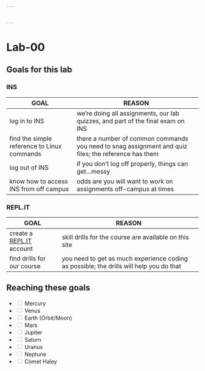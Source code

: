 ```yaml
---


---
```


<h1 id="lab-00">Lab-00</h1>
<h2 id="goals-for-this-lab">Goals for this lab</h2>
<h3 id="ins">INS</h3>

<table>
<thead>
<tr>
<th>GOAL</th>
<th>REASON</th>
</tr>
</thead>
<tbody>
<tr>
<td>log in to INS</td>
<td>we’re doing all assignments, our lab quizzes, and part of the final exam on INS</td>
</tr>
<tr>
<td>find the simple reference to Linux commands</td>
<td>there a number of common commands you need to snag assignment and quiz files; the reference has them</td>
</tr>
<tr>
<td>log out of INS</td>
<td>if you don’t log off properly, things can get…messy</td>
</tr>
<tr>
<td>know how to access INS from off campus</td>
<td>odds are you will want to work on assignments off-campus at times</td>
</tr>
</tbody>
</table><h3 id="spanrepl.itspan"><span>REPL.IT</span></h3>

<table>
<thead>
<tr>
<th>GOAL</th>
<th>REASON</th>
</tr>
</thead>
<tbody>
<tr>
<td>create a <a href="http://REPL.IT">REPL.IT</a> account</td>
<td>skill drills for the course are available on this site</td>
</tr>
<tr>
<td>find drills for our course</td>
<td>you need to get as much experience coding as possible; the drills will help you do that</td>
</tr>
</tbody>
</table><h2 id="reaching-these-goals">Reaching these goals</h2>
<ul>
<li class="task-list-item"><input type="checkbox" class="task-list-item-checkbox" disabled=""> Mercury</li>
<li class="task-list-item"><input type="checkbox" class="task-list-item-checkbox" disabled=""> Venus</li>
<li class="task-list-item"><input type="checkbox" class="task-list-item-checkbox" disabled=""> Earth (Orbit/Moon)</li>
<li class="task-list-item"><input type="checkbox" class="task-list-item-checkbox" disabled=""> Mars</li>
<li class="task-list-item"><input type="checkbox" class="task-list-item-checkbox" disabled=""> Jupiter</li>
<li class="task-list-item"><input type="checkbox" class="task-list-item-checkbox" disabled=""> Saturn</li>
<li class="task-list-item"><input type="checkbox" class="task-list-item-checkbox" disabled=""> Uranus</li>
<li class="task-list-item"><input type="checkbox" class="task-list-item-checkbox" disabled=""> Neptune</li>
<li class="task-list-item"><input type="checkbox" class="task-list-item-checkbox" disabled=""> Comet Haley</li>
</ul>
<!--stackedit_data:&#10;eyJoaXN0b3J5IjpbLTc4MzIwMDIyOF19&#10;-->

